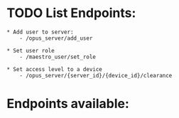 # TODO List Endpoints:

    * Add user to server:
        - /opus_server/add_user

    * Set user role
        - /maestro_user/set_role

    * Set access level to a device
        - /opus_server/{server_id}/{device_id}/clearance


# Endpoints available: